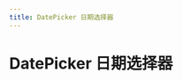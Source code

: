 ```yaml
---
title: DatePicker 日期选择器
---
```

# DatePicker 日期选择器 

<ClientOnly>
  <date-picker-demo-cn></date-picker-demo-cn>
</ClientOnly>

<date-picker-attributes-cn></date-picker-attributes-cn>